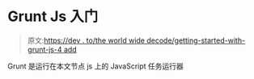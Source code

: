 # Grunt Js 入门

> 原文:[https://dev . to/the world wide decode/getting-started-with-grunt-js-4 add](https://dev.to/theworldwidecode/getting-started-with-grunt-js-4add)

Grunt 是运行在本文节点 js 上的 JavaScript 任务运行器